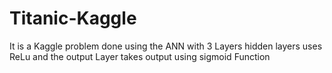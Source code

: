 # Titanic-Kaggle
It is a Kaggle problem done using the ANN with 3 Layers hidden layers uses ReLu and the output Layer takes output using sigmoid Function
